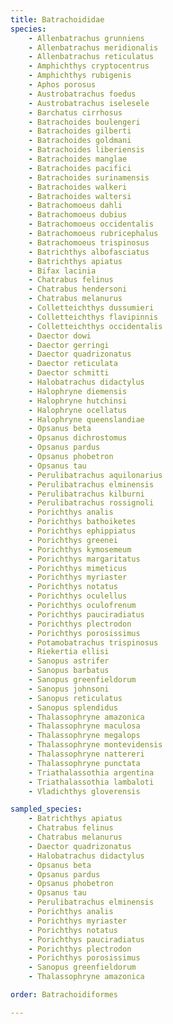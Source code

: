 ```yaml
---
title: Batrachoididae
species:
    - Allenbatrachus grunniens
    - Allenbatrachus meridionalis
    - Allenbatrachus reticulatus
    - Amphichthys cryptocentrus
    - Amphichthys rubigenis
    - Aphos porosus
    - Austrobatrachus foedus
    - Austrobatrachus iselesele
    - Barchatus cirrhosus
    - Batrachoides boulengeri
    - Batrachoides gilberti
    - Batrachoides goldmani
    - Batrachoides liberiensis
    - Batrachoides manglae
    - Batrachoides pacifici
    - Batrachoides surinamensis
    - Batrachoides walkeri
    - Batrachoides waltersi
    - Batrachomoeus dahli
    - Batrachomoeus dubius
    - Batrachomoeus occidentalis
    - Batrachomoeus rubricephalus
    - Batrachomoeus trispinosus
    - Batrichthys albofasciatus
    - Batrichthys apiatus
    - Bifax lacinia
    - Chatrabus felinus
    - Chatrabus hendersoni
    - Chatrabus melanurus
    - Colletteichthys dussumieri
    - Colletteichthys flavipinnis
    - Colletteichthys occidentalis
    - Daector dowi
    - Daector gerringi
    - Daector quadrizonatus
    - Daector reticulata
    - Daector schmitti
    - Halobatrachus didactylus
    - Halophryne diemensis
    - Halophryne hutchinsi
    - Halophryne ocellatus
    - Halophryne queenslandiae
    - Opsanus beta
    - Opsanus dichrostomus
    - Opsanus pardus
    - Opsanus phobetron
    - Opsanus tau
    - Perulibatrachus aquilonarius
    - Perulibatrachus elminensis
    - Perulibatrachus kilburni
    - Perulibatrachus rossignoli
    - Porichthys analis
    - Porichthys bathoiketes
    - Porichthys ephippiatus
    - Porichthys greenei
    - Porichthys kymosemeum
    - Porichthys margaritatus
    - Porichthys mimeticus
    - Porichthys myriaster
    - Porichthys notatus
    - Porichthys oculellus
    - Porichthys oculofrenum
    - Porichthys pauciradiatus
    - Porichthys plectrodon
    - Porichthys porosissimus
    - Potamobatrachus trispinosus
    - Riekertia ellisi
    - Sanopus astrifer
    - Sanopus barbatus
    - Sanopus greenfieldorum
    - Sanopus johnsoni
    - Sanopus reticulatus
    - Sanopus splendidus
    - Thalassophryne amazonica
    - Thalassophryne maculosa
    - Thalassophryne megalops
    - Thalassophryne montevidensis
    - Thalassophryne nattereri
    - Thalassophryne punctata
    - Triathalassothia argentina
    - Triathalassothia lambaloti
    - Vladichthys gloverensis

sampled_species:
    - Batrichthys apiatus
    - Chatrabus felinus
    - Chatrabus melanurus
    - Daector quadrizonatus
    - Halobatrachus didactylus
    - Opsanus beta
    - Opsanus pardus
    - Opsanus phobetron
    - Opsanus tau
    - Perulibatrachus elminensis
    - Porichthys analis
    - Porichthys myriaster
    - Porichthys notatus
    - Porichthys pauciradiatus
    - Porichthys plectrodon
    - Porichthys porosissimus
    - Sanopus greenfieldorum
    - Thalassophryne amazonica

order: Batrachoidiformes

---
```


